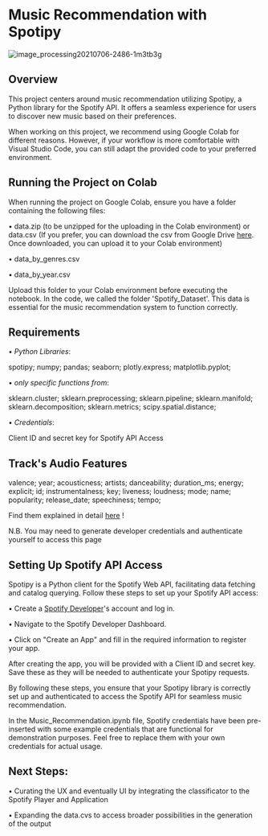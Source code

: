 # Music Recommendation with Spotipy

![image_processing20210706-2486-1m3tb3g](https://github.com/luciaokay/DataMining2023/assets/151770842/792e0b56-f6e8-41d3-9486-75b0a781e883) 

## Overview
This project centers around music recommendation utilizing Spotipy, a Python library for the Spotify API. It offers a seamless experience for users to discover new music based on their preferences.

When working on this project, we recommend using Google Colab for different reasons. 
However, if your workflow is more comfortable with Visual Studio Code, you can still adapt the provided code to your preferred environment.

## Running the Project on Colab
When running the project on Google Colab, ensure you have a folder containing the following files:

• data.zip (to be unzipped for the uploading in the Colab environment) or data.csv (If you prefer, you can download the csv from Google Drive [here](https://drive.google.com/drive/folders/1D2pCa-uhnMvLbTpLH2Rx-9ZaG6lVtVgP?usp=sharing). Once downloaded, you can upload it to your Colab environment)

• data_by_genres.csv

• data_by_year.csv

Upload this folder to your Colab environment before executing the notebook. In the code, we called the folder 'Spotify_Dataset'. 
This data is essential for the music recommendation system to function correctly.


## Requirements

• _Python Libraries_:

spotipy; 
numpy; 
pandas; 
seaborn; 
plotly.express; 
matplotlib.pyplot; 

• _only specific functions from_:

sklearn.cluster; 
sklearn.preprocessing; 
sklearn.pipeline; 
sklearn.manifold; 
sklearn.decomposition; 
sklearn.metrics; 
scipy.spatial.distance; 

• _Credentials_:

Client ID and secret key for Spotify API Access

## Track's Audio Features

valence;
year;
acousticness;
artists;
danceability;
duration_ms;
energy;
explicit;
id;
instrumentalness;
key;
liveness;
loudness;
mode;
name;
popularity;
release_date;
speechiness;
tempo;

Find them explained in detail [here](https://developer.spotify.com/documentation/web-api/reference/get-audio-features) !

N.B. You may need to generate developer credentials and authenticate yourself to access this page


## Setting Up Spotify API Access
Spotipy is a Python client for the Spotify Web API, facilitating data fetching and catalog querying. 
Follow these steps to set up your Spotify API access:

• Create a [Spotify Developer](https://developer.spotify.com/)'s account and log in. 

• Navigate to the Spotify Developer Dashboard.

• Click on "Create an App" and fill in the required information to register your app.

After creating the app, you will be provided with a Client ID and secret key. Save these as they will be needed to authenticate your Spotipy requests.

By following these steps, you ensure that your Spotipy library is correctly set up and authenticated to access the Spotify API for seamless music recommendation.

In the Music_Recommendation.ipynb file, Spotify credentials have been pre-inserted with some example credentials that are functional for demonstration purposes. Feel free to replace them with your own credentials for actual usage.

## Next Steps:

• Curating the UX and eventually UI by integrating the classificator to the Spotify Player and Application 

• Expanding the data.cvs to access broader possibilities in the generation of the output
